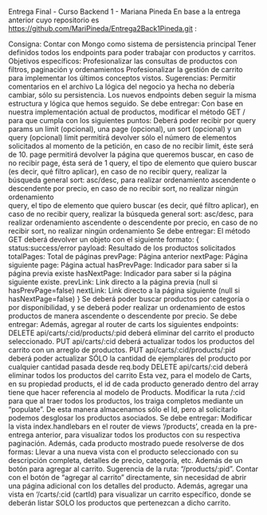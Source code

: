 Entrega Final - Curso Backend 1 - Mariana Pineda 
En base a la entrega anterior cuyo repositorio es https://github.com/MariPineda/Entrega2Back1Pineda.git :

Consigna:
Contar con Mongo como sistema de persistencia principal
Tener definidos todos los endpoints para poder trabajar con productos y carritos.
Objetivos específicos:
Profesionalizar las consultas de productos con filtros, paginación y ordenamientos
Profesionalizar la gestión de carrito para implementar los últimos conceptos vistos.
Sugerencias:
Permitir comentarios en el archivo
La lógica del negocio ya hecha no debería cambiar, sólo su persistencia.
Los nuevos endpoints deben seguir la misma estructura y lógica que hemos seguido.
Se debe entregar:
Con base en nuestra implementación actual de productos, modificar el método GET / para que cumpla con los siguientes puntos:
Deberá poder recibir por query params un limit (opcional), una page (opcional), un sort (opcional) y un query (opcional)
limit permitirá devolver sólo el número de elementos solicitados al momento de la petición, en caso de no recibir limit, éste será de 10.
page permitirá devolver la página que queremos buscar, en caso de no recibir page, ésta será de 1
query, el tipo de elemento que quiero buscar (es decir, qué filtro aplicar), en caso de no recibir query, realizar la búsqueda general
sort: asc/desc, para realizar ordenamiento ascendente o descendente por precio, en caso de no recibir sort, no realizar ningún ordenamiento                                             
query, el tipo de elemento que quiero buscar (es decir, qué filtro aplicar), en caso de no recibir query, realizar la búsqueda general
sort: asc/desc, para realizar ordenamiento ascendente o descendente por precio, en caso de no recibir sort, no realizar ningún ordenamiento
Se debe entregar:
El método GET deberá devolver un objeto con el siguiente formato:
{
status:success/error
payload: Resultado de los productos solicitados
totalPages: Total de páginas
prevPage: Página anterior
nextPage: Página siguiente
page: Página actual
hasPrevPage: Indicador para saber si la página previa existe
hasNextPage: Indicador para saber si la página siguiente existe.
prevLink: Link directo a la página previa (null si hasPrevPage=false)
nextLink: Link directo a la página siguiente (null si hasNextPage=false)
}
Se deberá poder buscar productos por categoría o por disponibilidad, y se deberá poder realizar un ordenamiento de estos productos de manera ascendente o descendente por precio.
Se debe entregar:
Además, agregar al router de carts los siguientes endpoints:
DELETE api/carts/:cid/products/:pid deberá eliminar del carrito el producto seleccionado.
PUT api/carts/:cid deberá actualizar todos los productos del carrito con un arreglo de productos.
PUT api/carts/:cid/products/:pid deberá poder actualizar SÓLO la cantidad de ejemplares del producto por cualquier cantidad pasada desde req.body
DELETE api/carts/:cid deberá eliminar todos los productos del carrito
Esta vez, para el modelo de Carts, en su propiedad products, el id de cada producto generado dentro del array tiene que hacer referencia al modelo de Products. Modificar la ruta /:cid para que al traer todos los productos, los traiga completos mediante un “populate”. De esta manera almacenamos sólo el Id, pero al solicitarlo podemos desglosar los productos asociados.
Se debe entregar:
Modificar la vista index.handlebars en el router de views ‘/products’, creada en la pre-entrega anterior, para visualizar todos los productos con su respectiva paginación. Además, cada producto mostrado puede resolverse de dos formas:
Llevar a una nueva vista con el producto seleccionado con su descripción completa, detalles de precio, categoría, etc. Además de un botón para agregar al carrito.
Sugerencia de la ruta: “/products/:pid”.
Contar con el botón de “agregar al carrito” directamente, sin necesidad de abrir una página adicional con los detalles del producto.
Además, agregar una vista en ‘/carts/:cid (cartId) para visualizar un carrito específico, donde se deberán listar SOLO los productos que pertenezcan a dicho carrito.



